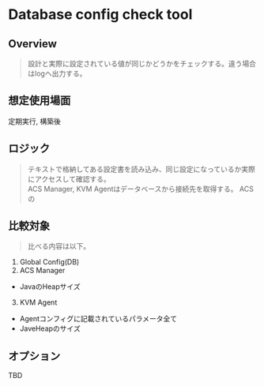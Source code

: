 # Database config check tool


## Overview
> 設計と実際に設定されている値が同じかどうかをチェックする。違う場合はlogへ出力する。

## 想定使用場面
定期実行, 構築後

## ロジック
> テキストで格納してある設定書を読み込み、同じ設定になっているか実際にアクセスして確認する。  
> ACS Manager, KVM Agentはデータベースから接続先を取得する。
> ACSの

## 比較対象
> 比べる内容は以下。

1. Global Config(DB)
2. ACS Manager
  - JavaのHeapサイズ
3. KVM Agent
  - Agentコンフィグに記載されているパラメータ全て
  - JaveHeapのサイズ

## オプション
TBD
